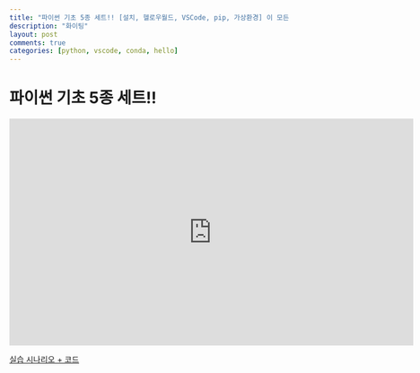 ```yaml
---
title: "파이썬 기초 5종 세트!! [설치, 헬로우월드, VSCode, pip, 가상환경] 이 모든 것을 한 영상에!!"
description: "화이팅"
layout: post
comments: true
categories: [python, vscode, conda, hello]
---
```

# 파이썬 기초 5종 세트!!

<iframe width="720" height="405" src="https://www.youtube.com/embed/7wrNy8fPkj4" frameborder="0" allow="accelerometer; autoplay; encrypted-media; gyroscope; picture-in-picture" allowfullscreen></iframe>

[실습 시나리오 + 코드](https://gist.github.com/everlearningemployee/673cf8bc1e817ae4fa695ce38d2331dc)